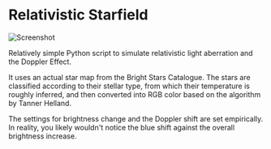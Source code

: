 # Relativistic Starfield
![Screenshot](https://github.com/user-attachments/assets/c1ed2be7-4a9f-4690-a352-8ad5c638b7a7)

Relatively simple Python script to simulate relativistic light aberration and the Doppler Effect. 

It uses an actual star map from the Bright Stars Catalogue. The stars are classified according to their stellar type, from which their temperature is roughly inferred, and then converted into RGB color based on the algorithm by Tanner Helland.

The settings for brightness change and the Doppler shift are set empirically. In reality, you likely wouldn't notice the blue shift against the overall brightness increase.

